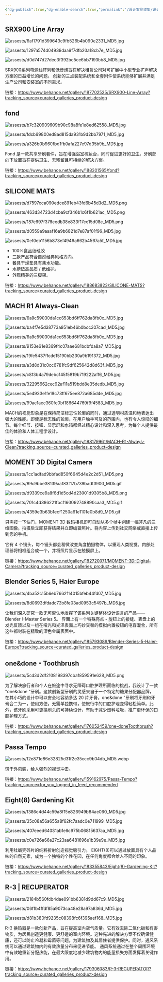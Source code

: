 ```yaml
---
{"dg-publish":true,"dg-enable-search":true,"permalink":"/设计案例收集/设计案例收集5/","dgEnableSearch":true,"dgPassFrontmatter":true}
---
```


## SRX900 Line Array

![assests/6af1791d399643c9fb526b4b090e2331_MD5.jpg](/img/user/assests/6af1791d399643c9fb526b4b090e2331_MD5.jpg)

![assests/1297a574d04939daa9f7dfb20a18cb7e_MD5.jpg](/img/user/assests/1297a574d04939daa9f7dfb20a18cb7e_MD5.jpg)

![assests/d0d747d27dec3f392bc5ce6bb7193bb8_MD5.jpg](/img/user/assests/d0d747d27dec3f392bc5ce6bb7193bb8_MD5.jpg)

SRX900系列电源线阵列和低音炮旨在解决租赁公司对可扩展中小型专业扩声解决方案的日益增长的问题。
创新的三点装配系统和全套附件使系统能够扩展并满足生产公司和安装室的不同需求。

链接：https://www.behance.net/gallery/187702525/SRX900-Line-Array?tracking_source=curated_galleries_product-design

## fond

![assests/b7c320909609b90c98a8fe1e8ed62558_MD5.jpg](/img/user/assests/b7c320909609b90c98a8fe1e8ed62558_MD5.jpg)

![assests/fdcb69800ed8ad815da931b9d2bb7971_MD5.jpg](/img/user/assests/fdcb69800ed8ad815da931b9d2bb7971_MD5.jpg)

![assests/a326b0b960fbd1fb0afa227e97d35b9b_MD5.jpg](/img/user/assests/a326b0b960fbd1fb0afa227e97d35b9b_MD5.jpg)

Fond 是一款共享牙刷套件，旨在增强浴室梳妆台，同时促进更好的卫生。牙刷部向下放置旨在提供卫生、无残留且可持续的解决方案。

链接：https://www.behance.net/gallery/188301565/fond?tracking_source=curated_galleries_product-design

## SILICONE MATS

![assests/d7597cca090edce891eb43fd6b45d3d2_MD5.png](/img/user/assests/d7597cca090edce891eb43fd6b45d3d2_MD5.png)

![assests/463d34723d4cba9cf346b1c6f1b621ac_MD5.png](/img/user/assests/463d34723d4cba9cf346b1c6f1b621ac_MD5.png)

![assests/187e697f378cedb38e833f17cc15d08c_MD5.png](/img/user/assests/187e697f378cedb38e833f17cc15d08c_MD5.png)

![assests/d0559a9aaaf16a9b6821d7e87af01f96_MD5.jpg](/img/user/assests/d0559a9aaaf16a9b6821d7e87af01f96_MD5.jpg)

![assests/0ef0eb1156b873ef4946a662b4567a5f_MD5.jpg](/img/user/assests/0ef0eb1156b873ef4946a662b4567a5f_MD5.jpg)

- 100%食品级硅胶
- 三款产品符合自然经典风格方向。
- 餐具干燥垫具有集水功能。
- 水槽垫高品质 / 低维护。
- 外观精美的三脚架。

链接：https://www.behance.net/gallery/188683823/SILICONE-MATS?tracking_source=curated_galleries_product-design

## MACH R1 Always-Clean

![assests/6a9c59030da1cc653bd6ff762da8fb0c_MD5.jpg](/img/user/assests/6a9c59030da1cc653bd6ff762da8fb0c_MD5.jpg)

![assests/ba4f7e5d38773a951eb46b0bcc307cad_MD5.jpg](/img/user/assests/ba4f7e5d38773a951eb46b0bcc307cad_MD5.jpg)

![assests/6a9c59030da1cc653bd6ff762da8fb0c_MD5.jpg](/img/user/assests/6a9c59030da1cc653bd6ff762da8fb0c_MD5.jpg)

![assests/9153e61e8369f4c07aae681bdbfda8a7_MD5.jpg](/img/user/assests/9153e61e8369f4c07aae681bdbfda8a7_MD5.jpg)

![assests/19fe5437ffcde15190bb230a9b191372_MD5.jpg](/img/user/assests/19fe5437ffcde15190bb230a9b191372_MD5.jpg)

![assests/a3d8d31c0cc6781fc9df625642d8d63f_MD5.jpg](/img/user/assests/a3d8d31c0cc6781fc9df625642d8d63f_MD5.jpg)

![assests/c8f3b4a79debc14515819b719222aff6_MD5.jpg](/img/user/assests/c8f3b4a79debc14515819b719222aff6_MD5.jpg)

![assests/32295662cec92af11a519bdd8e35dedb_MD5.jpg](/img/user/assests/32295662cec92af11a519bdd8e35dedb_MD5.jpg)

![assests/5e4933e1fe18c73ff675ee872a685d4e_MD5.jpg](/img/user/assests/5e4933e1fe18c73ff675ee872a685d4e_MD5.jpg)

![assests/99ae1aec360fe0bf186644769f9f4583_MD5.jpg](/img/user/assests/99ae1aec360fe0bf186644769f9f4583_MD5.jpg)

MACH的视觉形象是在保持简洁标志性轮廓的同时，通过透明材质温和地表达出强大的性能。即使是标志性的轮廓，在用户触手可及的范围内，也有令人惊叹的细节。每个细节、按钮、显示屏和水箱都经过精心设计和深入思考，为每个人提供最佳的体验和人体工程学设计。

链接：https://www.behance.net/gallery/188179961/MACH-R1-Always-Clean?tracking_source=curated_galleries_product-design

## MOMENT 3D Digital Camera

![assests/1cc1adfad9bbfad850f6645d4e2c2d51_MD5.png](/img/user/assests/1cc1adfad9bbfad850f6645d4e2c2d51_MD5.png)

![assests/89c9bbe38139aaf83f17b739badf3900_MD5.gif](/img/user/assests/89c9bbe38139aaf83f17b739badf3900_MD5.gif)

![assests/d9339ce9a8f6d1d5cd4d23001d9305b8_MD5.png](/img/user/assests/d9339ce9a8f6d1d5cd4d23001d9305b8_MD5.png)

![assests/701c4d386221fbcf160092748890caa3_MD5.gif](/img/user/assests/701c4d386221fbcf160092748890caa3_MD5.gif)

![assests/4359e3b63b1ecf1250a61e1101e0b8d9_MD5.gif](/img/user/assests/4359e3b63b1ecf1250a61e1101e0b8d9_MD5.gif)

只需按一下快门，MOMENT 3D 数码相机即可自动从多个帧中创建一幅非凡的三维图像。拍摄后立即获得结果并立即编辑照片。将内容上传到社交网络或直接上传到您的手机。

它有 4 个镜头，每个镜头都会稍微改变角度拍摄物体，以重现人类视觉。内部处理器将相框组合成一个，并将照片显示在触摸屏上。

链接：https://www.behance.net/gallery/182720071/MOMENT-3D-Digital-Camera?tracking_source=curated_galleries_product-design

## Blender Series 5, Haier Europe

![assests/4ba52c15b6eb7662f14015bfeb44fd07_MD5.jpg](/img/user/assests/4ba52c15b6eb7662f14015bfeb44fd07_MD5.jpg)

![assests/8d0693dfdadc73b8fe03ad0953c5497b_MD5.jpg](/img/user/assests/8d0693dfdadc73b8fe03ad0953c5497b_MD5.jpg)

让我们深入研究一款无可否认地发挥了该系列关键整体设计语言的产品——Blender I-Master Series 5。
界面上有一个特殊亮点 - 旋钮上的接缝、表盘上的发光反馈以及一组在哑光和光泽表面上巧妙交替的模拟内置按钮的电容混合，所有这些都封装在精致的深色金属表面中。

链接：https://www.behance.net/gallery/185793089/Blender-Series-5-Haier-Europe?tracking_source=curated_galleries_product-design

## one&done・Toothbrush

![assests/5cd3d2df2108198397cbaf859591e628_MD5.png](/img/user/assests/5cd3d2df2108198397cbaf859591e628_MD5.png)

为了解决旅行者和个人在旅途中寻求无障碍口腔护理所面临的挑战，我设计了一款 "one&done "牙刷。这款创新型牙刷的灵感来自于一个特定的糖果分配器品牌，在其小巧的设计中可以安全地容纳多达 20 片牙膏。one&done "牙刷将牙刷和牙膏合二为一，使用方便，无需单独携带，使旅行中的口腔护理变得轻松简单。此外，该牙刷采用可更换刷头的可持续设计，有助于减少塑料垃圾，推广更环保的口腔护理方式。

链接：https://www.behance.net/gallery/176052459/one-doneToothbrush?tracking_source=curated_galleries_product-design

## Passa Tempo

![assests/f2e871e86e32825d31f2e35ccc9b04db_MD5.webp](/img/user/assests/f2e871e86e32825d31f2e35ccc9b04db_MD5.webp)

饼干外包装，给人强烈的视觉冲击。

链接：https://www.behance.net/gallery/159162975/Passa-Tempo?tracking_source=for_you_logged_in_feed_recommended

## Eight(8) Gardening Kit

![assests/f386c4d44c59a8f15e826949b84ae060_MD5.jpg](/img/user/assests/f386c4d44c59a8f15e826949b84ae060_MD5.jpg)

![assests/35c08a56a655a8f62fc7aadc0e711999_MD5.jpg](/img/user/assests/35c08a56a655a8f62fc7aadc0e711999_MD5.jpg)

![assests/407eeed64031ab1e6c975b06815637aa_MD5.jpg](/img/user/assests/407eeed64031ab1e6c975b06815637aa_MD5.jpg)

![assests/c0e726a66a27c23aa6481696e1b39e9e_MD5.jpg](/img/user/assests/c0e726a66a27c23aa6481696e1b39e9e_MD5.jpg)

利用牡蛎壳碎片的纯粹折射创造视觉吸引力。
EIGHT(8)可以通过放置具有个人品味的自然元素，成为一个独特的个性花园，在任何角度都会给人不同的印象。

链接：https://www.behance.net/gallery/183355843/Eight(8)-Gardening-Kit?tracking_source=curated_galleries_product-design

## R-3 | RECUPERATOR

![assests/2184b560fdb4dae091bb6381d9dd67c9_MD5.jpg](/img/user/assests/2184b560fdb4dae091bb6381d9dd67c9_MD5.jpg)

![assests/06f1b4ffdf85a9073ca48e28a97a836d_MD5.jpg](/img/user/assests/06f1b4ffdf85a9073ca48e28a97a836d_MD5.jpg)

![assests/d81b380fd9235c08398fc6f395aef168_MD5.jpg](/img/user/assests/d81b380fd9235c08398fc6f395aef168_MD5.jpg)

R-3 换热器是一款创新产品，旨在提高室内空气质量。它有效去除二氧化碳和有害物质，为居民创造更健康、更舒适的室内环境。这种先进的解决方案不仅确保健康，还可以防止冷凝和霉菌等问题，为建筑物及其居住者提供保护。同时，通风系统可以通过建筑物内的有效热量分布来促进节能。
通风系统通过在整个周围环境中有效地重新分配热能，在最大限度地减少建筑物内的能量损失方面发挥着关键作用。

链接：https://www.behance.net/gallery/179306083/R-3-RECUPERATOR?tracking_source=curated_galleries_product-design
